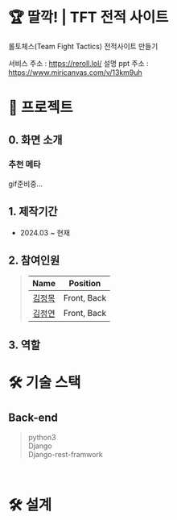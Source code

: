 # 🏆 딸깍! | TFT 전적 사이트

롤토체스(Team Fight Tactics) 전적사이트 만들기

서비스 주소 : https://reroll.lol/
설명 ppt 주소 : https://www.miricanvas.com/v/13km9uh
<br />

# 📃 프로젝트
## 0. 화면 소개
### 추천 메타

gif준비중...


## 1. 제작기간

- 2024.03 ~ 현재

## 2. 참여인원

> |                   Name                    |  Position   |
> | :---------------------------------------: | :---------: |
> |    [김정목](https://github.com/siggu)     | Front, Back |
> | [김정연](https://github.com/blueconecell) | Front, Back |

## 3. 역할

# 🛠️ 기술 스택

## Back-end

> python3  
> Django  
> Django-rest-framwork

<br />

# 🛠️ 설계

